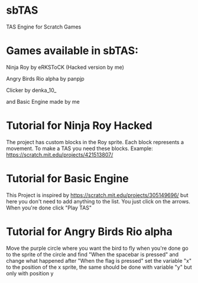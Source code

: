 # sbTAS
TAS Engine for Scratch Games
# Games available in sbTAS:
Ninja Roy by eRKSToCK (Hacked version by me)

Angry Birds Rio alpha by panpjp

Clicker by denka_10_

and  Basic Engine made by me
# Tutorial for Ninja Roy Hacked
The project has custom blocks in the Roy sprite.
Each block represents a movement. 
To make a TAS you need these blocks.
Example: https://scratch.mit.edu/projects/421513807/ 
# Tutorial for Basic Engine
This Project is inspired by https://scratch.mit.edu/projects/305149696/ but here you don't need to add anything to the list. 
You just click on the arrows. When you're done click "Play TAS"
# Tutorial for Angry Birds Rio alpha
Move the purple circle where you want the bird to fly when you're done go to the sprite of the circle and find "When the spacebar is pressed" and change what happened after "When the flag is pressed" set the variable "x" to the position of the x sprite, the same should be done with variable "y" but only with position y
